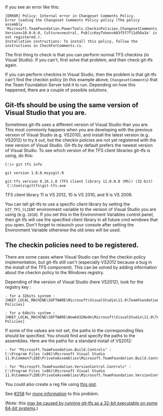 If you see an error like this:

```
[ERROR] Policy: Internal error in Changeset Comments Policy.
Error loading the Changeset Comments Policy policy (The policy assembly 'Microsoft.TeamFoundation.PowerTools.CheckinPolicies.ChangesetComments, Version=10.0.0.0, Culture=neutral, PublicKeyToken=b03f5f7f11d50a3a' is not registered.).
Installation instructions: To install this policy, follow the instructions in CheckForComments.cs.
```

The first thing to check is that you can perform normal TFS checkins (in Visual Studio). If you can't, first solve that problem, and then check git-tfs again.

If you can perform checkins in Visual Studio, then the problem is that git-tfs can't find the checkin policy (in this example above, `ChangesetComments`) that the Team Foundation Server told it to run. Depending on how this happened, there are a couple of possible solutions.

## Git-tfs should be using the same version of Visual Studio that you are.

Sometimes git-tfs uses a different version of Visual Studio than you are. This most commonly happens when you are developing with the previous version of Visual Studio (e.g. VS2010), and install the latest version (e.g. VS2012) to try it out, but the checkin policies are not yet registered with the new version of Visual Studio. Git-tfs by default prefers the newest version of Visual Studio. To see which version of the TFS client libraries git-tfs is using, do this:

```
C:\> git tfs info

git version 1.8.0.msysgit.0

git-tfs version 0.16.1.0 (TFS client library 11.0.0.0 (MS)) (32-bit)
 C:\tools\gittfs\git-tfs.exe
```

TFS client library 11 is VS 2012, 10 is VS 2010, and 9 is VS 2008.

You can tell git-tfs to use a specific client library by setting the `GIT_TFS_CLIENT` environment variable to the version of Visual Studio you are using (e.g. `2010`). If you set this in the Environment Variables control panel, then git-tfs will use the specified client library in all future cmd windows that you open. Don't forget to relaunch your console after setting the Environment Variable otherwise the old ones will be used.

## The checkin policies need to be registered.

There are some cases where Visual Studio can find the checkin policy implementation, but git-tfs still can't (especially VS2012 because a bug in the install of the TFS component). This can be solved by adding information about the checkin policy to the Windows registry.

Depending of the version of Visual Studio (here VS2012), look for the registry key :

    - for a 32bits system :
    [HKEY_LOCAL_MACHINE\SOFTWARE\Microsoft\VisualStudio\11.0\TeamFoundation\SourceControl\Checkin Policies]

    - for a 64bits system :
    [HKEY_LOCAL_MACHINE\SOFTWARE\Wow6432Node\Microsoft\VisualStudio\11.0\TeamFoundation\SourceControl\Checkin Policies]
 
If some of the values are not set, the paths to the corresponding files should be specified. You should  find and specify the paths to the assemblies. Here are the paths for a standard install of VS2012:

    - for "Microsoft.TeamFoundation.Build.Controls" :
    C:\Program Files (x86)\Microsoft Visual Studio 11.0\Common7\IDE\PrivateAssemblies\Microsoft.TeamFoundation.Build.Controls.dll

    - for "Microsoft.TeamFoundation.VersionControl.Controls" :
    C:\Program Files (x86)\Microsoft Visual Studio 11.0\Common7\IDE\PrivateAssemblies\Microsoft.TeamFoundation.VersionControl.Controls.dll

You could also create a reg file using [this gist](https://gist.github.com/pmiossec/5678176).

See [#258](https://github.com/git-tfs/git-tfs/issues/258) for [more information](https://github.com/git-tfs/git-tfs/issues/258#issuecomment-11247086) to this problem.

(Note: this [may be caused by running git-tfs as a 32-bit executable on some 64-bit systems](https://github.com/git-tfs/git-tfs/issues/258#issuecomment-11588802).)
